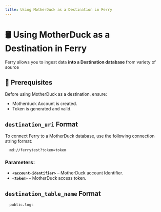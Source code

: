```yaml
---
title: Using MotherDuck as a Destination in Ferry
---
```


# 🛢️ Using MotherDuck as a Destination in Ferry

Ferry allows you to ingest data **into a Destination database** from variety of source

## 📌 Prerequisites

Before using MotherDuck as a destination, ensure:
- Motherduck Account is created.
- Token is generated and valid.


## `destination_uri` Format
To connect Ferry to a MotherDuck database, use the following connection string format:

```plaintext
  md://ferrytest?token=token
```

### Parameters:
- **`<account-identifier>`** – MotherDuck account Identifier.
- **`<token>`** – MotherDuck access token.

## `destination_table_name` Format

```plaintext
  public.logs
```